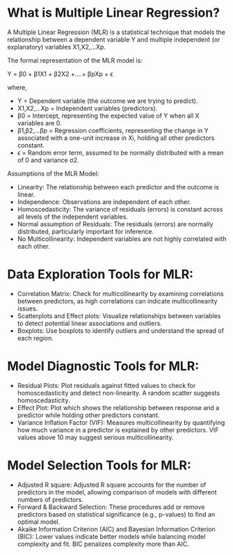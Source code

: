 # What is Multiple Linear Regression?

A Multiple Linear Regression (MLR) is a statistical technique that models the relationship between a dependent variable Y and multiple independent (or explanatory) variables X1,X2,...Xp. 

The formal representation of the MLR model is:

Y = β0 + β1X1 + β2X2 +....+ βpXp + ϵ

where,
* Y = Dependent variable (the outcome we are trying to predict).
* X1,X2,...Xp = Independent variables (predictors).
* β0 = Intercept, representing the expected value of Y when all X variables are 0.
* β1,β2,...βp = Regression coefficients, representing the change in Y associated with a one-unit increase in Xi, holding all other predictors constant.
* ϵ = Random error term, assumed to be normally distributed with a mean of 0 and variance σ2.

Assumptions of the MLR Model:
* Linearity: The relationship between each predictor and the outcome is linear.
* Independence: Observations are independent of each other.
* Homoscedasticity: The variance of residuals (errors) is constant across all levels of the independent variables.
* Normal assumption of Residuals: The residuals (errors) are normally distributed, particularly important for inference.
* No Multicollinearity: Independent variables are not highly correlated with each other.


# Data Exploration Tools for MLR:
* Correlation Matrix: Check for multicollinearity by examining correlations between predictors, as high correlations can indicate multicollinearity issues.
* Scatterplots and Effect plots: Visualize relationships between variables to detect potential linear associations and outliers.
* Boxplots: Use boxplots to identify outliers and understand the spread of each region.

# Model Diagnostic Tools for MLR:
* Residual Plots: Plot residuals against fitted values to check for homoscedasticity and detect non-linearity. A random scatter suggests homoscedasticity.
* Effect Plot: Plot which shows the relationship between response and a predictor while holding other predictors constant.
* Variance Inflation Factor (VIF): Measures multicollinearity by quantifying how much variance in a predictor is explained by other predictors. VIF values above 10 may suggest serious multicollinearity.

# Model Selection Tools for MLR:
* Adjusted R square: Adjusted R square accounts for the number of predictors in the model, allowing comparison of models with different numbers of predictors.
* Forward & Backward Selection: These procedures add or remove predictors based on statistical significance (e.g., p-values) to find an optimal model.
* Akaike Information Criterion (AIC) and Bayesian Information Criterion (BIC): Lower values indicate better models while balancing model complexity and fit. BIC penalizes complexity more than AIC.
